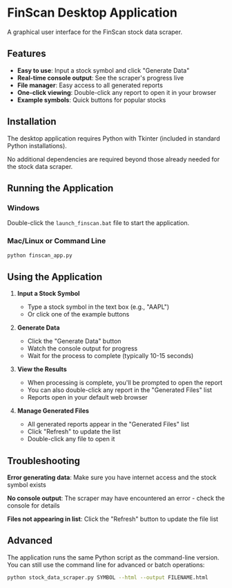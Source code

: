 # FinScan Desktop Application

A graphical user interface for the FinScan stock data scraper.

## Features

- **Easy to use**: Input a stock symbol and click "Generate Data"
- **Real-time console output**: See the scraper's progress live
- **File manager**: Easy access to all generated reports
- **One-click viewing**: Double-click any report to open it in your browser
- **Example symbols**: Quick buttons for popular stocks

## Installation

The desktop application requires Python with Tkinter (included in standard Python installations).

No additional dependencies are required beyond those already needed for the stock data scraper.

## Running the Application

### Windows

Double-click the `launch_finscan.bat` file to start the application.

### Mac/Linux or Command Line

```bash
python finscan_app.py
```

## Using the Application

1. **Input a Stock Symbol**
   - Type a stock symbol in the text box (e.g., "AAPL")
   - Or click one of the example buttons

2. **Generate Data**
   - Click the "Generate Data" button
   - Watch the console output for progress
   - Wait for the process to complete (typically 10-15 seconds)

3. **View the Results**
   - When processing is complete, you'll be prompted to open the report
   - You can also double-click any report in the "Generated Files" list
   - Reports open in your default web browser

4. **Manage Generated Files**
   - All generated reports appear in the "Generated Files" list
   - Click "Refresh" to update the list
   - Double-click any file to open it

## Troubleshooting

**Error generating data**: Make sure you have internet access and the stock symbol exists

**No console output**: The scraper may have encountered an error - check the console for details

**Files not appearing in list**: Click the "Refresh" button to update the file list

## Advanced

The application runs the same Python script as the command-line version. You can still use the command line for advanced or batch operations:

```bash
python stock_data_scraper.py SYMBOL --html --output FILENAME.html
```